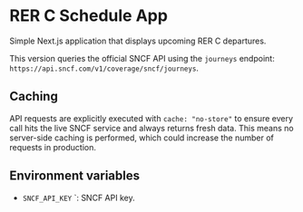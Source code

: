 # RER C Schedule App

Simple Next.js application that displays upcoming RER C departures.

This version queries the official SNCF API using the `journeys` endpoint:
`https://api.sncf.com/v1/coverage/sncf/journeys`.

## Caching

API requests are explicitly executed with `cache: "no-store"` to ensure every
call hits the live SNCF service and always returns fresh data. This means no
server-side caching is performed, which could increase the number of requests
in production.

## Environment variables

- `SNCF_API_KEY` `: SNCF API key.

